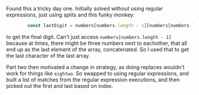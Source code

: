 Found this a tricky day one. Initially solved without using regular expressions, just using splits and this funky monkey:
```ts
        const lastDigit = numbers[numbers.length - 1][numbers[numbers.length - 1].length - 1];
```
to get the final digit. Can't just access `numbers[numbers.length - 1]` because at times, there might be three numbers next to eachother, that all end up as the last element of the array, concatenated. So I used that to get the last character of the last array.

Part two then motivated a change in strategy, as doing replaces wouldn't work for things like `eightwo`. So swapped to using regular expressions, and built a list of matches from the regular expression executions, and then picked out the first and last based on index.